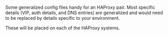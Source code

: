 Some generalized config files handy for an HAProxy pair. Most specific details (VIP, auth details, and DNS entries) are generalized and would need to be replaced by details specific to your environment.

These will be placed on each of the HAProxy systems.
